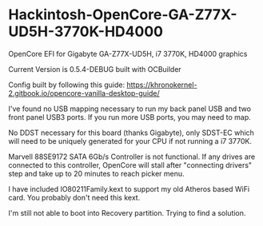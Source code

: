 # Hackintosh-OpenCore-GA-Z77X-UD5H-3770K-HD4000

OpenCore EFI for Gigabyte GA-Z77X-UD5H, i7 3770K, HD4000 graphics

Current Version is 0.5.4-DEBUG built with OCBuilder

Config built by following this guide:
https://khronokernel-2.gitbook.io/opencore-vanilla-desktop-guide/

I've found no USB mapping necessary to run my back panel USB and two front panel USB3 ports. If you run more USB ports, you may need to map.

No DDST necessary for this board (thanks Gigabyte), only SDST-EC which will need to be uniquely generated for your CPU if not running a i7 3770K.

Marvell 88SE9172 SATA 6Gb/s Controller is not functional. If any drives are connected to this controller, OpenCore will stall after "connecting drivers" step and take up to 20 minutes to reach picker menu.

I have included IO80211Family.kext to support my old Atheros based WiFi card. You probably don't need this kext.

I'm still not able to boot into Recovery partition. Trying to find a solution.
